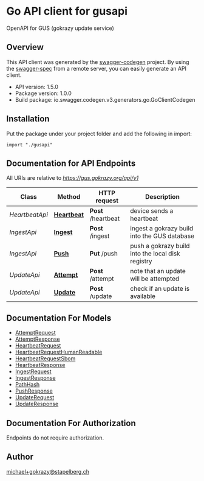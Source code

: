 # Go API client for gusapi

OpenAPI for GUS (gokrazy update service)

## Overview
This API client was generated by the [swagger-codegen](https://github.com/swagger-api/swagger-codegen) project.  By using the [swagger-spec](https://github.com/swagger-api/swagger-spec) from a remote server, you can easily generate an API client.

- API version: 1.5.0
- Package version: 1.0.0
- Build package: io.swagger.codegen.v3.generators.go.GoClientCodegen

## Installation
Put the package under your project folder and add the following in import:
```golang
import "./gusapi"
```

## Documentation for API Endpoints

All URIs are relative to *https://gus.gokrazy.org/api/v1*

Class | Method | HTTP request | Description
------------ | ------------- | ------------- | -------------
*HeartbeatApi* | [**Heartbeat**](docs/HeartbeatApi.md#heartbeat) | **Post** /heartbeat | device sends a heartbeat
*IngestApi* | [**Ingest**](docs/IngestApi.md#ingest) | **Post** /ingest | ingest a gokrazy build into the GUS database
*IngestApi* | [**Push**](docs/IngestApi.md#push) | **Put** /push | push a gokrazy build into the local disk registry
*UpdateApi* | [**Attempt**](docs/UpdateApi.md#attempt) | **Post** /attempt | note that an update will be attempted
*UpdateApi* | [**Update**](docs/UpdateApi.md#update) | **Post** /update | check if an update is available

## Documentation For Models

 - [AttemptRequest](docs/AttemptRequest.md)
 - [AttemptResponse](docs/AttemptResponse.md)
 - [HeartbeatRequest](docs/HeartbeatRequest.md)
 - [HeartbeatRequestHumanReadable](docs/HeartbeatRequestHumanReadable.md)
 - [HeartbeatRequestSbom](docs/HeartbeatRequestSbom.md)
 - [HeartbeatResponse](docs/HeartbeatResponse.md)
 - [IngestRequest](docs/IngestRequest.md)
 - [IngestResponse](docs/IngestResponse.md)
 - [PathHash](docs/PathHash.md)
 - [PushResponse](docs/PushResponse.md)
 - [UpdateRequest](docs/UpdateRequest.md)
 - [UpdateResponse](docs/UpdateResponse.md)

## Documentation For Authorization
 Endpoints do not require authorization.


## Author

michael+gokrazy@stapelberg.ch
